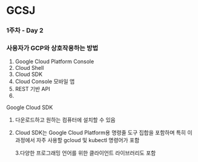 # GCSJ

### 1주차 - Day 2

### 사용자가 GCP와 상호작용하는 방법

1. Google Cloud Platform Console
2. Cloud Shell
3. Cloud SDK
4. Cloud Console 모바일 앱
5. REST 기반 API
6.

Google Cloud SDK

1. 다운로드하고 원하는 컴퓨터에 설치할 수 있음
2. Cloud SDK는 Google Cloud Platform용 명령줄 도구 집합을 포함하며 특히 이 과정에서 자주 사용할 gcloud 및 kubectl 명령어가 포함

   3.다양한 프로그래밍 언어를 위한 클라이언트 라이브러리도 포함
